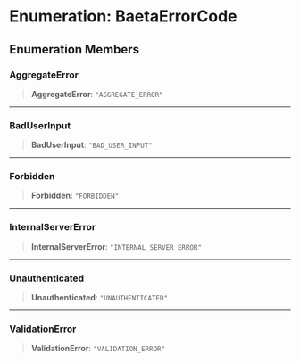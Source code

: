 # Enumeration: BaetaErrorCode

## Enumeration Members

### AggregateError

> **AggregateError**: `"AGGREGATE_ERROR"`

---

### BadUserInput

> **BadUserInput**: `"BAD_USER_INPUT"`

---

### Forbidden

> **Forbidden**: `"FORBIDDEN"`

---

### InternalServerError

> **InternalServerError**: `"INTERNAL_SERVER_ERROR"`

---

### Unauthenticated

> **Unauthenticated**: `"UNAUTHENTICATED"`

---

### ValidationError

> **ValidationError**: `"VALIDATION_ERROR"`
